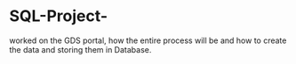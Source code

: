 # SQL-Project-
worked on the GDS portal, how the entire process will be and how to create the data and storing them in Database.
